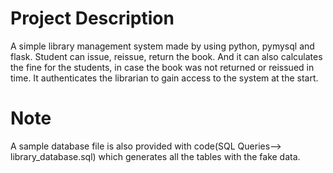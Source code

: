 # Project Description 
A simple library management system made by using python, pymysql and flask. Student can issue, reissue, return the book. And it can also calculates the fine for the students, in case the book was not returned or reissued in time. It authenticates the librarian to gain access to the system at the start. 

# Note
A sample database file is also provided with code(SQL Queries--> library_database.sql) which generates all the tables with the fake data. 
